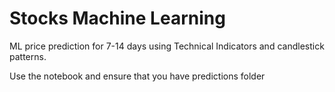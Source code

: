 # Stocks Machine Learning
ML price prediction for 7-14 days using Technical Indicators and candlestick patterns.

Use the notebook and ensure that you have predictions folder
